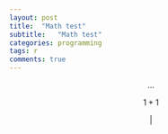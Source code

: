 ```yaml
---
layout: post
title:  "Math test"
subtitle:   "Math test"
categories: programming
tags: r
comments: true
---
```



$$ \dots $$

$$ 1+1 $$

$$ \lvert $$